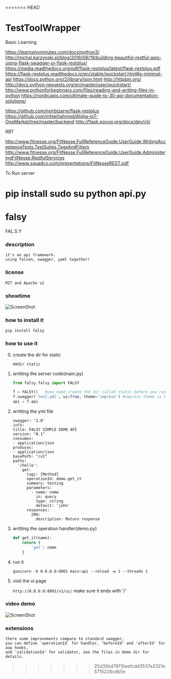 <<<<<<< HEAD
# TestToolWrapper

Basic Learning

https://learnxinyminutes.com/docs/python3/
http://michal.karzynski.pl/blog/2016/06/19/building-beautiful-restful-apis-using-flask-swagger-ui-flask-restplus/
https://media.readthedocs.org/pdf/flask-restplus/latest/flask-restplus.pdf
https://flask-restplus.readthedocs.io/en/stable/quickstart.html#a-minimal-api
https://docs.python.org/2/library/json.html
http://httpbin.org/
http://docs.python-requests.org/en/master/user/quickstart/
http://www.pythonforbeginners.com/files/reading-and-writing-files-in-python
https://nordicapis.com/ultimate-guide-to-30-api-documentation-solutions/

https://github.com/noirbizarre/flask-restplus
https://github.com/mfekihahmed/Aloha-IoT-OneMarket/tree/master/backend
http://flask.pocoo.org/docs/dev/cli/

RBT

http://www.fitnesse.org/FitNesse.FullReferenceGuide.UserGuide.WritingAcceptanceTests.TestSuites.TagsAndFilters
http://www.fitnesse.org/FitNesse.FullReferenceGuide.UserGuide.AdministeringFitNesse.RestfulServices
http://www.squadco.com/presentations/FitNesseREST.pdf

To Run server

pip install <all-the-requirements in requirements.txt in aloha>
sudo su
python api.py
=======
# falsy

FAL.S.Y

### description

    it's an api framework.
    using falcon, swagger, yaml together!
  
### license

    MIT and Apache v2
  
### showtime

![ScreenShot](https://raw.githubusercontent.com/pingf/falsy/master/demo.gif)


### how to install it

`pip install falsy`
  
### how to use it

0. create the dir for static

    `mkdir static`

1. writting the server code(main.py)

    ```python
    from falsy.falsy import FALSY

    f = FALSY()   #you need create the dir called static before you run
    f.swagger('test.yml', ui=True, theme='impress') #impress theme is the responsive swagger ui, or you can use 'normal' here
    api = f.api
    ```

2. writting the yml file

    ```
    swagger: '2.0'
    info:
    title: FALSY SIMPLE DEMO API
    version: "0.1"
    consumes:
    - application/json
    produces:
    - application/json
    basePath: "/v1"
    paths:
      '/hello':
        get:
          tags: [Method]
          operationId: demo.get_it
          summary: testing
          parameters:
            - name: name
              in: query
              type: string
              default: 'john'
          responses:
            200:
              description: Return response
    ```
  
3. writting the operation handler(demo.py)

    ```python
    def get_it(name):
        return {
            'get': name
        }
    ```
  
4. run it

    `gunicorn -b 0.0.0.0:8001 main:api --reload -w 1 --threads 1`
  
5. visit the ui page

    `http://0.0.0.0:8001/v1/ui/`
    make sure it ends with '/'
  
### video demo

![ScreenShot](https://raw.githubusercontent.com/pingf/falsy/master/falsy.gif)
  
### extensions
    
    there some improvements compare to standard swagger, 
    you can define `operationId` for handler, 'beforeId' and 'afterId' for aop hooks,
    and 'validationId' for validator, see the files in demo dir for details.
>>>>>>> 25d35bd76f10eefcdd3537e2321e5715228cdb5e
